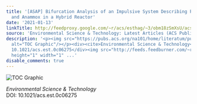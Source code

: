 ```yaml
---
title: '[ASAP] Bifurcation Analysis of an Impulsive System Describing Partial Nitritation
  and Anammox in a Hybrid Reactor'
date: '2021-01-13'
linkTitle: http://feedproxy.google.com/~r/acs/esthag/~3/obm18zSmXsU/acs.est.0c06275
source: 'Environmental Science & Technology: Latest Articles (ACS Publications)'
description: '<p><img src="https://pubs.acs.org/na101/home/literatum/publisher/achs/journals/content/esthag/0/esthag.ahead-of-print/acs.est.0c06275/20210113/images/medium/es0c06275_0008.gif"
  alt="TOC Graphic"/></p><div><cite>Environmental Science & Technology</cite></div><div>DOI:
  10.1021/acs.est.0c06275</div><img src="http://feeds.feedburner.com/~r/acs/esthag/~4/obm18zSmXsU"
  height="1" width="1" ...'
disable_comments: true
---
```

<p><img src="https://pubs.acs.org/na101/home/literatum/publisher/achs/journals/content/esthag/0/esthag.ahead-of-print/acs.est.0c06275/20210113/images/medium/es0c06275_0008.gif" alt="TOC Graphic"/></p><div><cite>Environmental Science & Technology</cite></div><div>DOI: 10.1021/acs.est.0c06275</div><img src="http://feeds.feedburner.com/~r/acs/esthag/~4/obm18zSmXsU" height="1" width="1" ...
